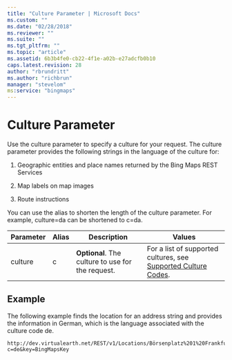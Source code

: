 ```yaml
---
title: "Culture Parameter | Microsoft Docs"
ms.custom: ""
ms.date: "02/28/2018"
ms.reviewer: ""
ms.suite: ""
ms.tgt_pltfrm: ""
ms.topic: "article"
ms.assetid: 6b3b4fe0-cb22-4f1e-a02b-e27adcfb0b10
caps.latest.revision: 28
author: "rbrundritt"
ms.author: "richbrun"
manager: "stevelom"
ms:service: "bingmaps"
---
```

# Culture Parameter
Use the culture parameter to specify a culture for your request. The culture parameter provides the following strings in the language of the culture for:  
  
1.  Geographic entities and place names returned by the Bing Maps REST Services  
  
2.  Map labels on map images  
  
3.  Route instructions  
  
 You can use the alias to shorten the length of the culture parameter. For example, culture=da can be shortened to c=da.  
  
|Parameter|Alias|Description|Values|  
|---------------|-----------|-----------------|------------|  
|culture|c|**Optional**. The culture to use for the request.|For a list of supported cultures, see [Supported Culture Codes](../rest-services/supported-culture-codes.md).|  
  
## Example  
 The following example finds the location for an address string and provides the information in German, which is the language associated with the culture code de.  
  
```  
http://dev.virtualearth.net/REST/v1/Locations/Börsenplatz%201%20Frankfurt%20am%20Main%20Hessen%2060313?c=de&key=BingMapsKey  
```